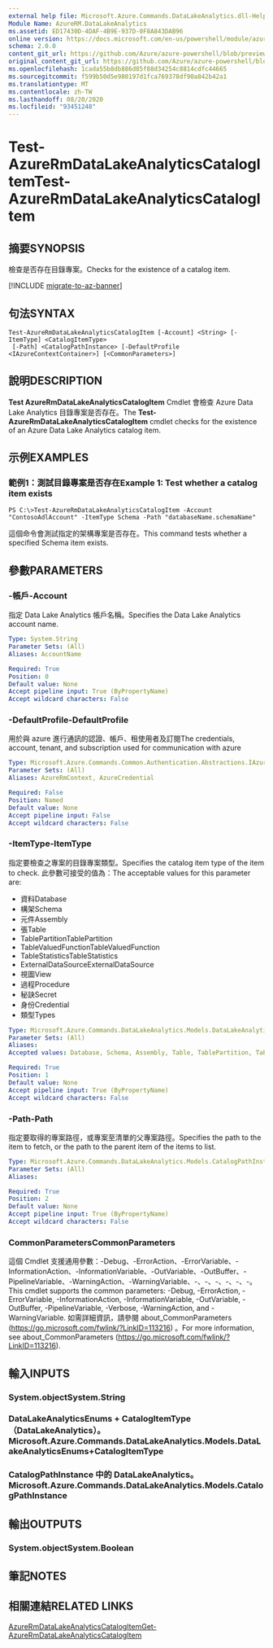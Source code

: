 ```yaml
---
external help file: Microsoft.Azure.Commands.DataLakeAnalytics.dll-Help.xml
Module Name: AzureRM.DataLakeAnalytics
ms.assetid: ED17430D-4DAF-4B9E-937D-0F8A843DAB96
online version: https://docs.microsoft.com/en-us/powershell/module/azurerm.datalakeanalytics/test-azurermdatalakeanalyticscatalogitem
schema: 2.0.0
content_git_url: https://github.com/Azure/azure-powershell/blob/preview/src/ResourceManager/DataLakeAnalytics/Commands.DataLakeAnalytics/help/Test-AzureRmDataLakeAnalyticsCatalogItem.md
original_content_git_url: https://github.com/Azure/azure-powershell/blob/preview/src/ResourceManager/DataLakeAnalytics/Commands.DataLakeAnalytics/help/Test-AzureRmDataLakeAnalyticsCatalogItem.md
ms.openlocfilehash: 1cada55b8db886d85f88d34254c8814cdfc44665
ms.sourcegitcommit: f599b50d5e980197d1fca769378df90a842b42a1
ms.translationtype: MT
ms.contentlocale: zh-TW
ms.lasthandoff: 08/20/2020
ms.locfileid: "93451248"
---
```

# <span data-ttu-id="235e9-101">Test-AzureRmDataLakeAnalyticsCatalogItem</span><span class="sxs-lookup"><span data-stu-id="235e9-101">Test-AzureRmDataLakeAnalyticsCatalogItem</span></span>

## <span data-ttu-id="235e9-102">摘要</span><span class="sxs-lookup"><span data-stu-id="235e9-102">SYNOPSIS</span></span>
<span data-ttu-id="235e9-103">檢查是否存在目錄專案。</span><span class="sxs-lookup"><span data-stu-id="235e9-103">Checks for the existence of a catalog item.</span></span>

[!INCLUDE [migrate-to-az-banner](../../includes/migrate-to-az-banner.md)]

## <span data-ttu-id="235e9-104">句法</span><span class="sxs-lookup"><span data-stu-id="235e9-104">SYNTAX</span></span>

```
Test-AzureRmDataLakeAnalyticsCatalogItem [-Account] <String> [-ItemType] <CatalogItemType>
 [-Path] <CatalogPathInstance> [-DefaultProfile <IAzureContextContainer>] [<CommonParameters>]
```

## <span data-ttu-id="235e9-105">說明</span><span class="sxs-lookup"><span data-stu-id="235e9-105">DESCRIPTION</span></span>
<span data-ttu-id="235e9-106">**Test AzureRmDataLakeAnalyticsCatalogItem** Cmdlet 會檢查 Azure Data Lake Analytics 目錄專案是否存在。</span><span class="sxs-lookup"><span data-stu-id="235e9-106">The **Test-AzureRmDataLakeAnalyticsCatalogItem** cmdlet checks for the existence of an Azure Data Lake Analytics catalog item.</span></span>

## <span data-ttu-id="235e9-107">示例</span><span class="sxs-lookup"><span data-stu-id="235e9-107">EXAMPLES</span></span>

### <span data-ttu-id="235e9-108">範例1：測試目錄專案是否存在</span><span class="sxs-lookup"><span data-stu-id="235e9-108">Example 1: Test whether a catalog item exists</span></span>
```
PS C:\>Test-AzureRmDataLakeAnalyticsCatalogItem -Account "ContosoAdlAccount" -ItemType Schema -Path "databaseName.schemaName"
```

<span data-ttu-id="235e9-109">這個命令會測試指定的架構專案是否存在。</span><span class="sxs-lookup"><span data-stu-id="235e9-109">This command tests whether a specified Schema item exists.</span></span>

## <span data-ttu-id="235e9-110">參數</span><span class="sxs-lookup"><span data-stu-id="235e9-110">PARAMETERS</span></span>

### <span data-ttu-id="235e9-111">-帳戶</span><span class="sxs-lookup"><span data-stu-id="235e9-111">-Account</span></span>
<span data-ttu-id="235e9-112">指定 Data Lake Analytics 帳戶名稱。</span><span class="sxs-lookup"><span data-stu-id="235e9-112">Specifies the Data Lake Analytics account name.</span></span>

```yaml
Type: System.String
Parameter Sets: (All)
Aliases: AccountName

Required: True
Position: 0
Default value: None
Accept pipeline input: True (ByPropertyName)
Accept wildcard characters: False
```

### <span data-ttu-id="235e9-113">-DefaultProfile</span><span class="sxs-lookup"><span data-stu-id="235e9-113">-DefaultProfile</span></span>
<span data-ttu-id="235e9-114">用於與 azure 進行通訊的認證、帳戶、租使用者及訂閱</span><span class="sxs-lookup"><span data-stu-id="235e9-114">The credentials, account, tenant, and subscription used for communication with azure</span></span>

```yaml
Type: Microsoft.Azure.Commands.Common.Authentication.Abstractions.IAzureContextContainer
Parameter Sets: (All)
Aliases: AzureRmContext, AzureCredential

Required: False
Position: Named
Default value: None
Accept pipeline input: False
Accept wildcard characters: False
```

### <span data-ttu-id="235e9-115">-ItemType</span><span class="sxs-lookup"><span data-stu-id="235e9-115">-ItemType</span></span>
<span data-ttu-id="235e9-116">指定要檢查之專案的目錄專案類型。</span><span class="sxs-lookup"><span data-stu-id="235e9-116">Specifies the catalog item type of the item to check.</span></span>
<span data-ttu-id="235e9-117">此參數可接受的值為：</span><span class="sxs-lookup"><span data-stu-id="235e9-117">The acceptable values for this parameter are:</span></span>
- <span data-ttu-id="235e9-118">資料</span><span class="sxs-lookup"><span data-stu-id="235e9-118">Database</span></span>
- <span data-ttu-id="235e9-119">構架</span><span class="sxs-lookup"><span data-stu-id="235e9-119">Schema</span></span>
- <span data-ttu-id="235e9-120">元件</span><span class="sxs-lookup"><span data-stu-id="235e9-120">Assembly</span></span>
- <span data-ttu-id="235e9-121">張</span><span class="sxs-lookup"><span data-stu-id="235e9-121">Table</span></span>
- <span data-ttu-id="235e9-122">TablePartition</span><span class="sxs-lookup"><span data-stu-id="235e9-122">TablePartition</span></span>
- <span data-ttu-id="235e9-123">TableValuedFunction</span><span class="sxs-lookup"><span data-stu-id="235e9-123">TableValuedFunction</span></span>
- <span data-ttu-id="235e9-124">TableStatistics</span><span class="sxs-lookup"><span data-stu-id="235e9-124">TableStatistics</span></span>
- <span data-ttu-id="235e9-125">ExternalDataSource</span><span class="sxs-lookup"><span data-stu-id="235e9-125">ExternalDataSource</span></span>
- <span data-ttu-id="235e9-126">視圖</span><span class="sxs-lookup"><span data-stu-id="235e9-126">View</span></span>
- <span data-ttu-id="235e9-127">過程</span><span class="sxs-lookup"><span data-stu-id="235e9-127">Procedure</span></span>
- <span data-ttu-id="235e9-128">秘訣</span><span class="sxs-lookup"><span data-stu-id="235e9-128">Secret</span></span>
- <span data-ttu-id="235e9-129">身份</span><span class="sxs-lookup"><span data-stu-id="235e9-129">Credential</span></span>
- <span data-ttu-id="235e9-130">類型</span><span class="sxs-lookup"><span data-stu-id="235e9-130">Types</span></span>

```yaml
Type: Microsoft.Azure.Commands.DataLakeAnalytics.Models.DataLakeAnalyticsEnums+CatalogItemType
Parameter Sets: (All)
Aliases:
Accepted values: Database, Schema, Assembly, Table, TablePartition, TableValuedFunction, TableStatistics, ExternalDataSource, View, Procedure, Secret, Credential, Types, Package

Required: True
Position: 1
Default value: None
Accept pipeline input: True (ByPropertyName)
Accept wildcard characters: False
```

### <span data-ttu-id="235e9-131">-Path</span><span class="sxs-lookup"><span data-stu-id="235e9-131">-Path</span></span>
<span data-ttu-id="235e9-132">指定要取得的專案路徑，或專案至清單的父專案路徑。</span><span class="sxs-lookup"><span data-stu-id="235e9-132">Specifies the path to the item to fetch, or the path to the parent item of the items to list.</span></span>

```yaml
Type: Microsoft.Azure.Commands.DataLakeAnalytics.Models.CatalogPathInstance
Parameter Sets: (All)
Aliases:

Required: True
Position: 2
Default value: None
Accept pipeline input: True (ByPropertyName)
Accept wildcard characters: False
```

### <span data-ttu-id="235e9-133">CommonParameters</span><span class="sxs-lookup"><span data-stu-id="235e9-133">CommonParameters</span></span>
<span data-ttu-id="235e9-134">這個 Cmdlet 支援通用參數：-Debug、-ErrorAction、-ErrorVariable、-InformationAction、-InformationVariable、-OutVariable、-OutBuffer、-PipelineVariable、-WarningAction、-WarningVariable、-、-、-、-、-、-。</span><span class="sxs-lookup"><span data-stu-id="235e9-134">This cmdlet supports the common parameters: -Debug, -ErrorAction, -ErrorVariable, -InformationAction, -InformationVariable, -OutVariable, -OutBuffer, -PipelineVariable, -Verbose, -WarningAction, and -WarningVariable.</span></span> <span data-ttu-id="235e9-135">如需詳細資訊，請參閱 about_CommonParameters (https://go.microsoft.com/fwlink/?LinkID=113216) 。</span><span class="sxs-lookup"><span data-stu-id="235e9-135">For more information, see about_CommonParameters (https://go.microsoft.com/fwlink/?LinkID=113216).</span></span>

## <span data-ttu-id="235e9-136">輸入</span><span class="sxs-lookup"><span data-stu-id="235e9-136">INPUTS</span></span>

### <span data-ttu-id="235e9-137">System.object</span><span class="sxs-lookup"><span data-stu-id="235e9-137">System.String</span></span>

### <span data-ttu-id="235e9-138">DataLakeAnalyticsEnums + CatalogItemType （DataLakeAnalytics）。</span><span class="sxs-lookup"><span data-stu-id="235e9-138">Microsoft.Azure.Commands.DataLakeAnalytics.Models.DataLakeAnalyticsEnums+CatalogItemType</span></span>

### <span data-ttu-id="235e9-139">CatalogPathInstance 中的 DataLakeAnalytics。</span><span class="sxs-lookup"><span data-stu-id="235e9-139">Microsoft.Azure.Commands.DataLakeAnalytics.Models.CatalogPathInstance</span></span>

## <span data-ttu-id="235e9-140">輸出</span><span class="sxs-lookup"><span data-stu-id="235e9-140">OUTPUTS</span></span>

### <span data-ttu-id="235e9-141">System.object</span><span class="sxs-lookup"><span data-stu-id="235e9-141">System.Boolean</span></span>

## <span data-ttu-id="235e9-142">筆記</span><span class="sxs-lookup"><span data-stu-id="235e9-142">NOTES</span></span>

## <span data-ttu-id="235e9-143">相關連結</span><span class="sxs-lookup"><span data-stu-id="235e9-143">RELATED LINKS</span></span>

[<span data-ttu-id="235e9-144">AzureRmDataLakeAnalyticsCatalogItem</span><span class="sxs-lookup"><span data-stu-id="235e9-144">Get-AzureRmDataLakeAnalyticsCatalogItem</span></span>](./Get-AzureRmDataLakeAnalyticsCatalogItem.md)


